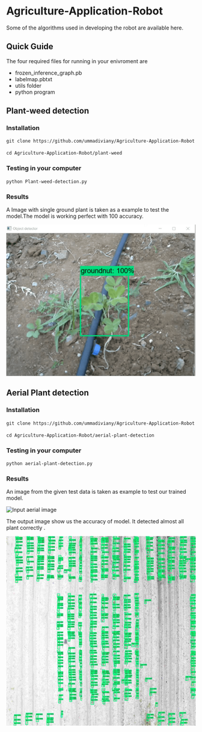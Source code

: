 # Agriculture-Application-Robot
Some of the algorithms used in developing the robot are available here.

## Quick Guide
The four required files for running in your enivroment are 
* frozen_inference_graph.pb 
* labelmap.pbtxt
* utils folder
* python program 

## Plant-weed detection


### Installation
```shell
git clone https://github.com/ummadiviany/Agriculture-Application-Robot

cd Agriculture-Application-Robot/plant-weed

```


### Testing in your computer

``` shell
python Plant-weed-detection.py
```

### Results
A Image with single ground plant is taken as a example to test the model.The model is working perfect with 100 accuracy.

![GroundNut detected Image](/plant-weed/output.png)



## Aerial Plant detection


### Installation
```shell
git clone https://github.com/ummadiviany/Agriculture-Application-Robot

cd Agriculture-Application-Robot/aerial-plant-detection

```


### Testing in your computer
``` shell
python aerial-plant-detection.py
```


### Results
An image from the given test data is taken as example to test our trained model. 

![Input aerial image](/aerial-plant-detection/input.JPG)

The output image show us the accuracy of model. It detected almost all plant correctly .

![Output aerial image with plants detected and given bounding boxex](/aerial-plant-detection/output.jpg)



